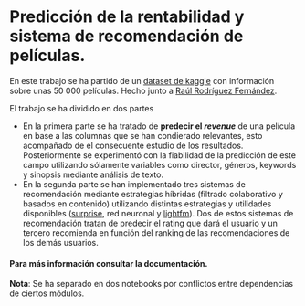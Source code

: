 # Predicción de la rentabilidad y sistema de recomendación de películas.

En este trabajo se ha partido de un [dataset de kaggle](https://www.kaggle.com/datasets/rounakbanik/the-movies-dataset) con información sobre unas 50 000 películas. Hecho junto a [Raúl Rodríguez Fernández](https://github.com/RaulRF02).

El trabajo se ha dividido en dos partes
- En la primera parte se ha tratado de **predecir el *revenue*** de una película en base a las columnas que se han condierado relevantes, esto acompañado de el consecuente estudio de los resultados. Posteriormente se experimentó con la fiabilidad de la predicción de este campo utilizando sólamente variables como director, géneros, keywords y sinopsis mediante análisis de texto.
- En la segunda parte se han implementado tres sistemas de recomendación mediante estrategias híbridas (filtrado colaborativo y basados en contenido) utilizando distintas estrategias y utilidades disponibles ([surprise](https://surpriselib.com/), red neuronal y [lightfm](https://making.lyst.com/lightfm/docs/home.html)). Dos de estos sistemas de recomendación tratan de predecir el rating que dará el usuario y un tercero recomienda en función del ranking de las recomendaciones de los demás usuarios.

#### Para más información consultar la documentación.

**Nota**: Se ha separado en dos notebooks por conflictos entre dependencias de ciertos módulos.